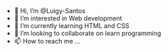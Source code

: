 - 👋 Hi, I’m @Luigy-Santos
- 👀 I’m interested in Web development
- 🌱 I’m currently learning HTML and CSS
- 💞️ I’m looking to collaborate on learn programming
- 📫 How to reach me ...

<!---
Luigy-Santos/Luigy-Santos is a ✨ special ✨ repository because its `README.md` (this file) appears on your GitHub profile.
You can click the Preview link to take a look at your changes.
--->
